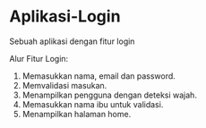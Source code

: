 # Aplikasi-Login
Sebuah aplikasi dengan fitur login

Alur Fitur Login:
1. Memasukkan nama, email dan password.
2. Memvalidasi masukan.
3. Menampilkan pengguna dengan deteksi wajah.
4. Memasukkan nama ibu untuk validasi.
5. Menampilkan halaman home.
